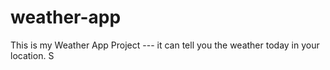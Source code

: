 # weather-app
 
 This is my Weather App Project
 --- it can tell you the weather today in your location.
 S